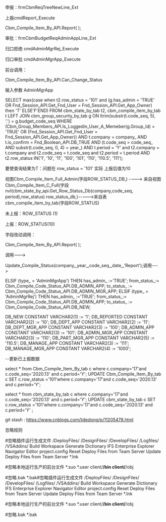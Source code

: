 申报：frmCbmReqTreeNewLine_Ext

上报cmdReport_Execute

Cbm_Compile_Item_By_API.Report(     );

审批：frmCbmBudgetReqAdminAppLine_Ext

归口拒绝   cmdAdminMgrRej_Execute 

归口审批   cmdAdminMgrApp_Execute

前台调用：

Cbm_Compile_Item_By_API.Can_Change_Status

输入参数 AdminMgrApp

SELECT max(case
             when t2.row_status = '101' and
                  (g.has_admin = 'TRUE' OR
                  Fnd_Session_API.Get_Fnd_User = Fnd_Session_API.Get_App_Owner) then 'T' ELSE'F'END)
  FROM cbm_state_by_tab t2, cbm_compile_item_by_tab t
  LEFT JOIN cbm_group_security_by_tab g
    ON ltrim(substr(t.code_seq, 5), '.') = g.budget_code_seq
 WHERE (Cbm_Group_Members_API.Is_Loggedin_User_A_Memeber(g.Group_Id) =
       'TRUE' OR
       (Fnd_Session_API.Get_Fnd_User = Fnd_Session_API.Get_App_Owner))
   AND t.company = company_
   AND t.is_confirm = Fnd_Boolean_API.DB_TRUE
   AND (t.code_seq = code_seq_ AND substr(t.code_seq, 0, 4) = year_)
   AND t.period = 'Y'
   and t2.company = t.company
   and t2.code_seq = t.code_seq
   and t2.period = t.period
   AND t2.row_status IN('1', '10', '11', '100', '101', '110', '110.5', '111');

要使查询结果为T：问题在 row_status = '101'    实际 上报后值为10

视图Cbm_Compile_Item_Full_Admin(字段ROW_STATUS_DB,) ----> 来自视图Cbm_Compile_Item_C_Full(字段nvl(cbm_state_by_api.Get_Row_Status_Db(company,code_seq, period),row_status) row_status_db,)----->来自表cbm_compile_item_by_tab(字段ROW_STATUS)



未上报：ROW_STATUS (1)

上报：ROW_STATUS(10)

字段改动调用：

Cbm_Compile_Item_By_API.Report(     );

调用--->

Update_Compile_Status(company_,year_,code_seq_,date_,'Report');调用--->

   ELSIF  (type_ = 'AdminMgrApp') THEN
      has_admin_ :='TRUE';
      from_status_:= Cbm_Compile_Code_Status_API.DB_ADMIN_APP;
      to_status_ := Cbm_Compile_Code_Status_API.DB_ADMIN_MGR_APP;
   ELSIF  (type_ = 'AdminMgrRej') THEN
      has_admin_ :='TRUE';
      from_status_:= Cbm_Compile_Code_Status_API.DB_ADMIN_APP;
      to_status_ := Cbm_Compile_Code_Status_API.DB_NEW;



DB_NEW                         CONSTANT VARCHAR2(1) := '1';
DB_REPORTED                    CONSTANT VARCHAR2(2) := '10';
DB_DEPT_APP                    CONSTANT VARCHAR2(2) := '11';
DB_DEPT_MGR_APP                CONSTANT VARCHAR2(3) := '100';
DB_ADMIN_APP                   CONSTANT VARCHAR2(3) := '101';
DB_ADMIN_MGR_APP               CONSTANT VARCHAR2(3) := '110';
DB_PART_MGR_APP                CONSTANT VARCHAR2(5) := '110.5';
DB_MANAGE_APP                  CONSTANT VARCHAR2(3) := '111';
DB_MANAGE_MGR_APP              CONSTANT VARCHAR2(4) := '1000';

--更新已上报数据

select * from Cbm_Compile_Item_By_tab c where c.company='17'and c.code_seq='2020.13' and c.period='Y';
UPDATE Cbm_Compile_Item_By_tab c
   SET c.row_status ='101'where c.company='17'and c.code_seq='2020.13' and c.period='Y';

select * from cbm_state_by_tab c where c.company='17'and c.code_seq='2020.13' and c.period='Y';
UPDATE cbm_state_by_tab c
   SET c.row_status ='101'where c.company='17'and c.code_seq='2020.13' and c.period='Y'   ;





































git stash : https://www.cnblogs.com/lidedong/p/11205478.html

忽略规则

#忽略插件运行生成文件
/DeployFiles/
/DesignFiles/
/DevelopFiles/
/Logfiles/
/VSAddins/
Build Workspace
Generate Dictionary
IFS Enterprise Explorer
Navigator Editor
project.config
Reset Deploy Files from Team Server
Update Deploy Files from Team Server
*.lnk

#忽略本地运行生产的前台文件
*.suo
*.user
client/**/bin
client/**/obj

#忽略.bak
*.bak#忽略插件运行生成文件
/DeployFiles/
/DesignFiles/
/DevelopFiles/
/Logfiles/
/VSAddins/
Build Workspace
Generate Dictionary
IFS Enterprise Explorer
Navigator Editor
project.config
Reset Deploy Files from Team Server
Update Deploy Files from Team Server
*.lnk

#忽略本地运行生产的前台文件
*.suo
*.user
client/**/bin
client/**/obj

#忽略.bak
*.bak